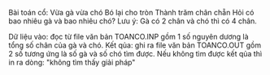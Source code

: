 Bài toán cổ:
Vừa gà vừa chó
Bó lại cho tròn
Thành trăm chân chẵn
Hỏi có bao nhiêu gà và bao nhiêu chó?
Lưu ý:
Gà có 2 chân và chó thì có 4 chân.

Dữ liệu vào: đọc từ file văn bản TOANCO.INP gồm 1 số nguyên dương là tổng số chân của gà và chó.
Kết qủa: ghi ra file văn bản TOANCO.OUT gồm 2 số tương ứng là số gà và số chó tìm được.
Nếu không tìm được kết qủa thì in ra dòng: "không tìm thấy giải pháp"
